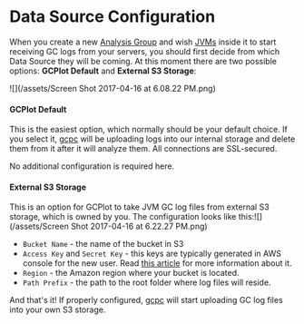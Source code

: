 # Data Source Configuration

When you create a new [Analysis Group](/gcplot-overview/analyze-groups.md) and wish [JVMs](/gcplot-overview/analyze-groups.md#jvms) inside it to start receiving GC logs from your servers, you should first decide from which Data Source they will be coming. At this moment there are two possible options: **GCPlot Default** and **External S3 Storage**:

![](/assets/Screen Shot 2017-04-16 at 6.08.22 PM.png)

#### GCPlot Default

This is the easiest option, which normally should be your default choice. If you select it, [gcpc](/log-files-processing/connector-installation-and-configuration.md) will be uploading logs into our internal storage and delete them from it after it will analyze them. All connections are SSL-secured.

No additional configuration is required here.

#### External S3 Storage

This is an option for GCPlot to take JVM GC log files from external S3 storage, which is owned by you. The configuration looks like this:![](/assets/Screen Shot 2017-04-16 at 6.22.27 PM.png)

* `Bucket Name` - the name of the bucket in S3
* `Access Key` and `Secret Key` - this keys are typically generated in AWS console for the new user. Read [this article](https://aws.amazon.com/blogs/security/wheres-my-secret-access-key/) for more information about it.
* `Region` - the Amazon region where your bucket is located.
* `Path Prefix` - the path to the root folder where log files will reside.

And that's it! If properly configured, [gcpc](/log-files-processing/connector-installation-and-configuration.md) will start uploading GC log files into your own S3 storage.



